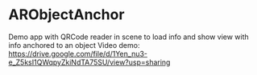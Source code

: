 # ARObjectAnchor
Demo app with QRCode reader in scene to load info and show view with info anchored to an object
Video demo: https://drive.google.com/file/d/1Yen_nu3-e_Z5ksI1QWqpyZkiNdTA75SU/view?usp=sharing
